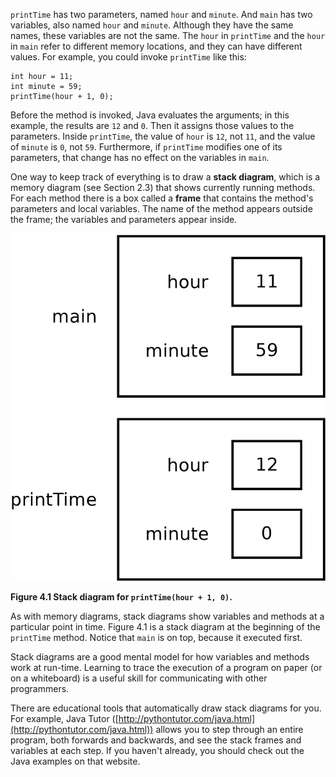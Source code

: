 `printTime` has two parameters, named `hour` and `minute`. And `main` has two variables, also named `hour` and `minute`. Although they have the same names, these variables are not the same. The `hour` in `printTime` and the `hour` in `main` refer to different memory locations, and they can have different values. For example, you could invoke `printTime` like this:

```code
int hour = 11;
int minute = 59;
printTime(hour + 1, 0);
```

Before the method is invoked, Java evaluates the arguments; in this example, the results are `12` and `0`. Then it assigns those values to the parameters. Inside `printTime`, the value of `hour` is `12`, not `11`, and the value of `minute` is `0`, not `59`. Furthermore, if `printTime` modifies one of its parameters, that change has no effect on the variables in `main`.


One way to keep track of everything is to draw a **stack diagram**, which is a memory diagram (see Section 2.3) that shows currently running methods. For each method there is a box called a **frame** that contains the method's parameters and local variables. The name of the method appears outside the frame; the variables and parameters appear inside.

![Figure 4.1 Stack diagram for `printTime(hour + 1, 0)`.](figs/stack1.jpg)

**Figure 4.1 Stack diagram for `printTime(hour + 1, 0)`.**

As with memory diagrams, stack diagrams show variables and methods at a particular point in time. Figure 4.1 is a stack diagram at the beginning of the `printTime` method. Notice that `main` is on top, because it executed first.




Stack diagrams are a good mental model for how variables and methods work at run-time. Learning to trace the execution of a program on paper (or on a whiteboard) is a useful skill for communicating with other programmers.

There are educational tools that automatically draw stack diagrams for you. For example, Java Tutor ([http://pythontutor.com/java.html](http://pythontutor.com/java.html)) allows you to step through an entire program, both forwards and backwards, and see the stack frames and variables at each step. If you haven't already, you should check out the Java examples on that website.